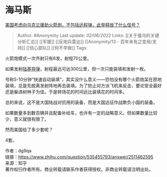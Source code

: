# 海马斯
[美国考虑向乌克兰援助火箭炮，不包括远程弹，此举释放了什么信号？](https://www.zhihu.com/question/535455793/answer/2511462595)

> Author: #Anonymity 
Last update: *02/06/2022* 
Links: [[关于俄乌的关键分析汇总]] [[军援]] [[反炮兵雷达]] [[Anonymity/13 - 百年未有之变局/支持]] [[信心部队]] [[何不早做]]
Tags: 

火箭炮模式一次齐射只有6发，射程70公里。

如果发射[陆基导弹](https://www.zhihu.com/search?q=%E9%99%86%E5%9F%BA%E5%AF%BC%E5%BC%B9&search_source=Entity&hybrid_search_source=Entity&hybrid_search_extra=%7B%22sourceType%22%3A%22answer%22%2C%22sourceId%22%3A2511462595%7D)，射程最远可达300公里，但一次只能装填和发射一枚。

号称5-10分钟“快速自动装填”，其实没什么意义——恐怕没有哪个火箭炮呆在原地装填，总是先脱离发射阵地再去装填。为了防止对方派飞机来反击，要论安全最好还是躲进树林子为佳。于是转场花的时间远比装填花的时间多。

总的来说，这不是大国陆战对抗用的装备，而是大国远征作战欺负小国的装备。

如果数量多到数百辆并且配备补给车，也许有一定的战略意义。但如果数量比较少，意义就很有限了。

然而美国给了多少套呢？

4套。

  
  
作者：dg9qa  
链接：https://www.zhihu.com/question/535455793/answer/2511462595  
来源：知乎  
著作权归作者所有。商业转载请联系作者获得授权，非商业转载请注明出处。